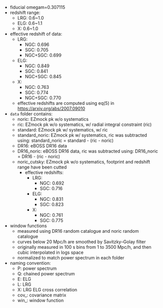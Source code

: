 * fiducial omegam=0.307115
* redshift range:
  * LRG: 0.6~1.0
  * ELG: 0.6~1.1
  * X: 0.6~1.0
* effective redshift of data:
  * LRG:
    * NGC: 0.696
    * SGC: 0.705
    * NGC+SGC: 0.699
  * ELG:
    * NGC: 0.849
    * SGC: 0.841
    * NGC+SGC: 0.845
  * X:
    * NGC: 0.763
    * SGC: 0.774
    * NGC+SGC: 0.770
  * effective redshifts are computed using eq(5) in https://arxiv.org/abs/2007.09010
* `data` folder contains:
  * noric: EZmock pk w/o systematics
  * ric: EZmock pk w/o systematics, w/ radial integral constraint (ric)
  * standard: EZmock pk w/ systematics, w/ ric
  * standard_noric: EZmock pk w/ systematics, ric was subtracted using: standard_noric = standard - (ric - noric)
  * DR16: eBOSS DR16 data
  * DR16_noric: eBOSS DR16 data, ric was subtracted using: DR16_noric = DR16 - (ric - noric)
  * noric_cutsky: EZmock pk w/o systematics, footprint and redshift range have been cutted
    * effective redshifts:
      * LRG:
        * NGC: 0.692
        * SGC: 0.716
      * ELG:
        * NGC: 0.831
        * SGC: 0.823
      * X:
        * NGC: 0.761
        * SGC: 0.775
* window functions
  * measured using DR16 random catalogue and noric random catalogue
  * curves below 20 Mpc/h are smoothed by Savitzky–Golay filter
  * originally measured in 100 s bins from 1 to 3500 Mpc/h, and then cubic interpolated in logs space
  * normalized to match power spectrum in each folder
* naming convention:
  * P: power spectrum
  * Q: chained power spectrum
  * E: ELG
  * L: LRG
  * X: LRG ELG cross correlation
  * cov_: covariance matrix
  * win_: window function